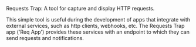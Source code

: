  Requests Trap: A tool for capture and display HTTP requests.

  This simple tool is useful during the development of apps that
  integrate with external services, such as http clients, webhooks,
  etc. The Requests Trap app ('Req App') provides these services with
  an endpoint to which they can send requests and notifications.
